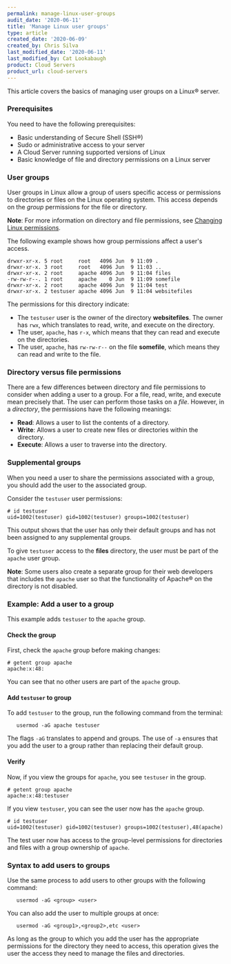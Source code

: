 ```yaml
---
permalink: manage-linux-user-groups
audit_date: '2020-06-11'
title: 'Manage Linux user groups'
type: article
created_date: '2020-06-09'
created_by: Chris Silva
last_modified_date: '2020-06-11'
last_modified_by: Cat Lookabaugh
product: Cloud Servers
product_url: cloud-servers
---
```


This article covers the basics of managing user groups on a Linux&reg; server. 

### Prerequisites

You need to have the following prerequisites:

- Basic understanding of Secure Shell (SSH&reg;)
- Sudo or administrative access to your server
- A Cloud Server running supported versions of Linux
- Basic knowledge of file and directory permissions on a Linux server


### User groups

User groups in Linux allow a group of users specific access or permissions to directories or files on
the Linux operating system. This access depends on the *group* permissions for the file or directory. 

**Note**: For more information on directory and file permissions, see 
[Changing Linux permissions](https://docs-ospc.rackspace.com/support/how-to/cloud-servers/changing-linux-permissions/#permissions).

The following example shows how group permissions affect a user's access.

    drwxr-xr-x. 5 root     root   4096 Jun  9 11:09 .
    drwxr-xr-x. 3 root     root   4096 Jun  9 11:03 ..
    drwxr-xr-x. 2 root     apache 4096 Jun  9 11:04 files
    -rw-rw-r--. 1 root     apache    0 Jun  9 11:09 somefile
    drwxr-xr-x. 2 root     apache 4096 Jun  9 11:04 test
    drwxr-xr-x. 2 testuser apache 4096 Jun  9 11:04 websitefiles

The permissions for this directory indicate:

- The `testuser` user is the owner of the directory **websitefiles**. The owner has `rwx`,
  which translates to read, write, and execute on the directory.
- The user, `apache`, has `r-x`, which means that they can read and execute on the directories.
- The user, `apache`, has `rw-rw-r--` on the file **somefile**, which means they can read and write
  to the file.  

### Directory versus file permissions

There are a few differences between directory and file permissions to consider when adding a user to a
group. For a file, read, write, and execute mean precisely that. The user can perform those tasks on a
*file*. However, in a *directory*, the permissions have the following meanings:

- **Read**: Allows a user to list the contents of a directory. 
- **Write**: Allows a user to create new files or directories within the directory.
- **Execute**: Allows a user to traverse into the directory. 

### Supplemental groups

When you need a user to share the permissions associated with a group, you should add the user to the
associated group.  

Consider the `testuser` user permissions: 

    # id testuser
    uid=1002(testuser) gid=1002(testuser) groups=1002(testuser)

This output shows that the user has only their default groups and has not been assigned to any supplemental groups. 

To give `testuser` access to the **files** directory, the user must be part of the `apache`
user group. 

**Note**: Some users also create a separate group for their web developers that includes the `apache` user
so that the functionality of Apache&reg; on the directory is not disabled.

### Example: Add a user to a group

This example adds `testuser` to the `apache` group. 

#### Check the group

First, check the `apache` group before making changes:

    # getent group apache
    apache:x:48:

You can see that no other users are part of the `apache` group. 

#### Add `testuser` to group

To add `testuser` to the group, run the following command from the terminal:

       usermod -aG apache testuser

The flags `-aG` translates to append and groups. The use of `-a` ensures that you add the user 
to a group rather than replacing their default group. 

#### Verify

Now, if you view the groups for `apache`, you see `testuser` in the group.

    # getent group apache
    apache:x:48:testuser

If you view `testuser`, you can see the user now has the `apache` group.

    # id testuser
    uid=1002(testuser) gid=1002(testuser) groups=1002(testuser),48(apache)

The test user now has access to the group-level permissions for directories and files with a group
ownership of `apache`. 

### Syntax to add users to groups

Use the same process to add users to other groups with the following command:

       usermod -aG <group> <user>

You can also add the user to multiple groups at once:

       usermod -aG <group1>,<group2>,etc <user>

As long as the group to which you add the user has the appropriate permissions for the directory they
need to access, this operation gives the user the access they need to manage the files and directories. 

